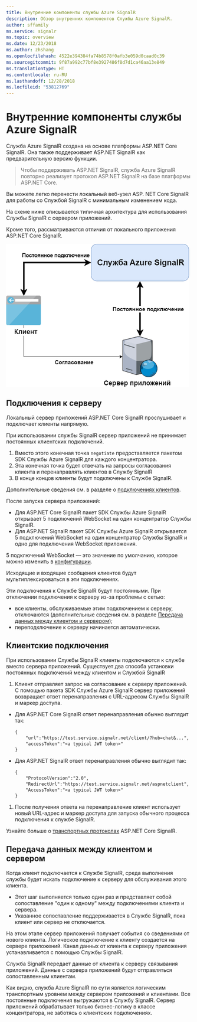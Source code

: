 ```yaml
---
title: Внутренние компоненты службы Azure SignalR
description: Обзор внутренних компонентов Службы Azure SignalR.
author: sffamily
ms.service: signalr
ms.topic: overview
ms.date: 12/23/2018
ms.author: zhshang
ms.openlocfilehash: 4522e394384fa74b8578f0afb3e059d0caad0c39
ms.sourcegitcommit: 9f87a992c77bf8e3927486f8d7d1ca46aa13e849
ms.translationtype: HT
ms.contentlocale: ru-RU
ms.lasthandoff: 12/28/2018
ms.locfileid: "53812769"
---
```

# <a name="azure-signalr-service-internals"></a>Внутренние компоненты службы Azure SignalR

Служба Azure SignalR создана на основе платформы ASP.NET Core SignalR. Она также поддерживает ASP.NET SignalR как предварительную версию функции.

> Чтобы поддерживать ASP.NET SignalR, служба Azure SignalR повторно реализует протокол ASP.NET SignalR на базе платформы ASP.NET Core.

Вы можете легко перенести локальный веб-узел ASP. NET Core SignalR для работы со Службой SignalR с минимальным изменением кода.

На схеме ниже описывается типичная архитектура для использования Службы SignalR с сервером приложений.

Кроме того, рассматриваются отличия от локального приложения ASP.NET Core SignalR.

![Архитектура](./media/signalr-internals/arch.png)

## <a name="server-connections"></a>Подключения к серверу

Локальный сервер приложений ASP.NET Core SignalR прослушивает и подключает клиенты напрямую.

При использовании службы SignalR сервер приложений не принимает постоянных клиентских подключений.

1. Вместо этого конечная точка `negotiate` предоставляется пакетом SDK Службы Azure SignalR для каждого концентратора.
1. Эта конечная точка будет отвечать на запросы согласования клиента и перенаправлять клиентов в Службу SignalR
1. В конце концов клиенты будут подключены к Службе SignalR.

Дополнительные сведения см. в разделе о [подключениях клиентов](#client-connections).

После запуска сервера приложений: 
- Для ASP.NET Core SignalR пакет SDK Службы Azure SignalR открывает 5 подключений WebSocket на один концентратор Службы SignalR. 
- Для ASP.NET SignalR пакет SDK Службы Azure SignalR открывается 5 подключений WebSocket на один концентратор Службы SignalR и одно для подключения WebSocket приложения.

5 подключений WebSocket — это значение по умолчанию, которое можно изменить в [конфигурации](https://github.com/Azure/azure-signalr/blob/dev/docs/use-signalr-service.md#connectioncount).

Исходящие и входящие сообщения клиентов будут мультиплексироваться в эти подключениях.

Эти подключения к Службе SignalR будут постоянными. При отключении подключения к серверу из-за проблемы с сетью:
- все клиенты, обслуживаемые этим подключением к серверу, отключаются (дополнительные сведения см. в разделе [Передача данных между клиентом и сервером](#data-transmit-between-client-and-server));
- переподключение к серверу начинается автоматически.

## <a name="client-connections"></a>Клиентские подключения

При использовании Службы SignalR клиенты подключаются к службе вместо сервера приложений.
Существует два способа установки постоянных подключений между клиентом и Службой SignalR

1. Клиент отправляет запрос на согласование к серверу приложений. С помощью пакета SDK Службы Azure SignalR сервер приложений возвращает ответ перенаправления с URL-адресом Службы SignalR и маркер доступа.

- Для ASP.NET Core SignalR ответ перенаправления обычно выглядит так:
    ```
    {
        "url":"https://test.service.signalr.net/client/?hub=chat&...",
        "accessToken":"<a typical JWT token>"
    }
    ```
- Для ASP.NET SignalR ответ перенаправления обычно выглядит так:
    ```
    {
        "ProtocolVersion":"2.0",
        "RedirectUrl":"https://test.service.signalr.net/aspnetclient",
        "AccessToken":"<a typical JWT token>"
    }
    ```

1. После получения ответа на перенаправление клиент использует новый URL-адрес и маркер доступа для запуска обычного процесса подключения к службе SignalR.

Узнайте больше о [транспортных протоколах](https://github.com/aspnet/SignalR/blob/release/2.2/specs/TransportProtocols.md) ASP.NET Core SignalR.

## <a name="data-transmit-between-client-and-server"></a>Передача данных между клиентом и сервером

Когда клиент подключается к Службе SignalR, среда выполнения службы будет искать подключение к серверу для обслуживания этого клиента.
- Этот шаг выполняется только один раз и представляет собой сопоставление "один к одному" между подключениями клиента и сервера.
- Указанное сопоставление поддерживается в Службе SignalR, пока клиент или сервер не отключается.

На этом этапе сервер приложений получает события со сведениями от нового клиента. Логическое подключение к клиенту создается на сервере приложений. Канал данных от клиента к серверу приложения устанавливается с помощью Службы SignalR.

Служба SignalR передает данные от клиента к серверу связывания приложений. Данные с сервера приложений будут отправляться сопоставленным клиентам.

Как видно, служба Azure SignalR по сути является логическим транспортным уровнем между сервером приложений и клиентами. Все постоянные подключения выгружаются в Службу SignalR.
Сервер приложений обрабатывает только бизнес-логику в классе концентратора, не заботясь о клиентских подключениях.